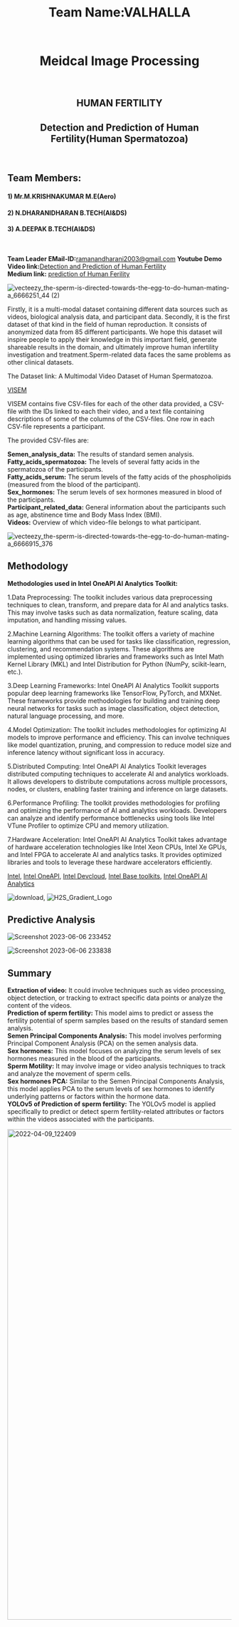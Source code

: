 <div align="center">
   <centre><h1>Team Name:VALHALLA</h1></centre><br />
<centre><h1>Meidcal Image Processing</h1></centre><br />
  <center><h2>HUMAN FERTILITY</h2></center>
</div>
<div align="center">
  <centre><h2>Detection and Prediction of Human Fertility(Human Spermatozoa)</h2></centre>

</div>
<br />
<h2>Team Members: </h2>
  <h4>1) Mr.M.KRISHNAKUMAR M.E(Aero)
  <h4>2) N.DHARANIDHARAN B.TECH(AI&DS)</h4>
  <h4>3) A.DEEPAK B.TECH(AI&DS)</h4>
  
<br />
   
   
   
  **Team Leader EMail-ID:**[ramanandharani2003@gmail.com](www.ramanandharani2003@gmail.com)
  **Youtube Demo Video link:**[Detection and Prediction of Human Fertility](https://youtu.be/eLFubbPrXgQ)<br />
  **Medium link:** [ prediction of Human Ferility](https://youtu.be/eLFubbPrXgQ)

![vecteezy_the-sperm-is-directed-towards-the-egg-to-do-human-mating-a_6666251_44 (2)](https://github.com/CodeeDharani/Hack2skill-Intel-OneAPI-Hackathon-AI-Analytics-toolkits-Human-fertility/assets/110709707/9a321102-3897-420a-8ba1-f187bfbd5ad3)

<p>
  Firstly, it is a multi-modal dataset containing different data sources such as videos, biological analysis data, and participant data. Secondly, it is the first dataset of that kind in the field of human reproduction. It consists of anonymized data from 85 different participants. We hope this dataset will inspire people to apply their knowledge in this important field, generate shareable results in the domain, and ultimately improve human infertility investigation and treatment.Sperm-related data faces the same problems as other clinical datasets. 
  <br />
  </p>
  <p>
  The Dataset link: A Multimodal Video Dataset of Human Spermatozoa.
  </p>
  
  [VISEM](https://datasets.simula.no//visem/)
  
<p>
  VISEM contains five CSV-files for each of the other data provided, a CSV-file with the IDs linked to each their video, and a text file containing descriptions of some of the columns of the CSV-files. One row in each CSV-file represents a participant.

The provided CSV-files are:
  
**Semen_analysis_data:** The results of standard semen analysis.<br /> 
**Fatty_acids_spermatozoa:** The levels of several fatty acids in the spermatozoa of the participants.<br />
**Fatty_acids_serum:** The serum levels of the fatty acids of the phospholipids (measured from the blood of the participant).<br />
**Sex_hormones:** The serum levels of sex hormones measured in blood of the participants.<br />
**Participant_related_data:** General information about the participants such as age, abstinence time and Body Mass Index (BMI).<br />
**Videos:** Overview of which video-file belongs to what participant.
  
  
![vecteezy_the-sperm-is-directed-towards-the-egg-to-do-human-mating-a_6666915_376](https://github.com/CodeeDharani/Hack2skill-Intel-OneAPI-Hackathon-AI-Analytics-toolkits-Human-fertility/assets/110709707/4f60f911-abb4-4d5f-898f-94bc522c57d0)
  
<h2>Methodology</h2>

 **Methodologies used in Intel OneAPI AI Analytics Toolkit:**
<p>
1.Data Preprocessing: The toolkit includes various data preprocessing techniques to clean, transform, and prepare data for AI and analytics tasks. This may involve tasks such as data normalization, feature scaling, data imputation, and handling missing values.

2.Machine Learning Algorithms: The toolkit offers a variety of machine learning algorithms that can be used for tasks like classification, regression, clustering, and recommendation systems. These algorithms are implemented using optimized libraries and frameworks such as Intel Math Kernel Library (MKL) and Intel Distribution for Python (NumPy, scikit-learn, etc.).

3.Deep Learning Frameworks: Intel OneAPI AI Analytics Toolkit supports popular deep learning frameworks like TensorFlow, PyTorch, and MXNet. These frameworks provide methodologies for building and training deep neural networks for tasks such as image classification, object detection, natural language processing, and more.

4.Model Optimization: The toolkit includes methodologies for optimizing AI models to improve performance and efficiency. This can involve techniques like model quantization, pruning, and compression to reduce model size and inference latency without significant loss in accuracy.

5.Distributed Computing: Intel OneAPI AI Analytics Toolkit leverages distributed computing techniques to accelerate AI and analytics workloads. It allows developers to distribute computations across multiple processors, nodes, or clusters, enabling faster training and inference on large datasets.

6.Performance Profiling: The toolkit provides methodologies for profiling and optimizing the performance of AI and analytics workloads. Developers can analyze and identify performance bottlenecks using tools like Intel VTune Profiler to optimize CPU and memory utilization.

7.Hardware Acceleration: Intel OneAPI AI Analytics Toolkit takes advantage of hardware acceleration technologies like Intel Xeon CPUs, Intel Xe GPUs, and Intel FPGA to accelerate AI and analytics tasks. It provides optimized libraries and tools to leverage these hardware accelerators efficiently.
  
  </p>
  
[Intel](https://www.intel.in/content/www/in/en/homepage.html), [Intel OneAPI](https://www.intel.com/content/www/us/en/developer/tools/oneapi/overview.html), [Intel Devcloud](https://www.intel.com/content/www/us/en/developer/tools/devcloud/overview.html), [Intel Base toolkits](https://www.intel.com/content/www/us/en/developer/tools/oneapi/base-toolkit.html),  [Intel OneAPI AI Analytics](https://www.intel.com/content/www/us/en/developer/tools/oneapi/ai-analytics-toolkit.html)

![download](https://github.com/CodeeDharani/Hack2skill-Intel-OneAPI-Hackathon-AI-Analytics-toolkits-Human-fertility/assets/110709707/ca889b8e-d042-48cb-b695-4b18edee46c8), ![H2S_Gradient_Logo](https://github.com/CodeeDharani/Hack2skill-Intel-OneAPI-Hackathon-AI-Analytics-toolkits-Human-fertility/assets/110709707/d822525c-4f54-43bc-ab25-ba20ced356fc)

  
  <h2>Predictive Analysis</h2>
  
  
  ![Screenshot 2023-06-06 233452](https://github.com/CodeeDharani/Hack2skill-Intel-OneAPI-Hackathon-AI-Analytics-toolkits-Human-fertility/assets/110709707/b15e518b-ce45-4714-ad00-59942592f35b)

  
![Screenshot 2023-06-06 233838](https://github.com/CodeeDharani/Hack2skill-Intel-OneAPI-Hackathon-AI-Analytics-toolkits-Human-fertility/assets/110709707/85e3d053-2c59-408e-9933-9859055b6079)


<h2>Summary</h2>

**Extraction of video:** It could involve techniques such as video processing, object detection, or tracking to extract specific data points or analyze the content of the videos.<br />
**Prediction of sperm fertility:** This model aims to predict or assess the fertility potential of sperm samples based on the results of standard semen analysis.<br />
**Semen Principal Components Analysis:** This model involves performing Principal Component Analysis (PCA) on the semen analysis data.<br />
**Sex hormones:** This model focuses on analyzing the serum levels of sex hormones measured in the blood of the participants.<br />
**Sperm Motility:** It may involve image or video analysis techniques to track and analyze the movement of sperm cells.<br />
**Sex hormones PCA:** Similar to the Semen Principal Components Analysis, this model applies PCA to the serum levels of sex hormones to identify underlying patterns or factors within the hormone data.<br />
**YOLOv5 of Prediction of sperm fertility:** The YOLOv5 model is applied specifically to predict or detect sperm fertility-related attributes or factors within the videos associated with the participants.

<img width="1100" alt="2022-04-09_122409" src="https://github.com/CodeeDharani/Hack2skill-Intel-OneAPI-Hackathon-AI-Analytics-toolkits-Human-fertility/assets/110709707/3683a662-c18e-4be1-bff7-e4a5a49ed5ca">
